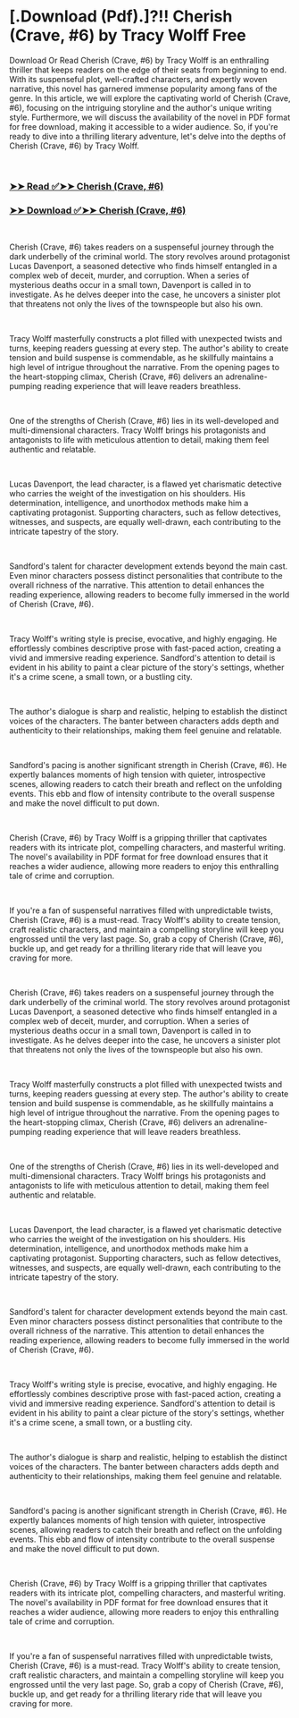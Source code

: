 # [.Download (Pdf).]?!! Cherish (Crave, #6) by Tracy Wolff Free

<p>Download Or Read Cherish (Crave, #6) by Tracy Wolff is an enthralling thriller that keeps readers on the edge of their seats from beginning to end. With its suspenseful plot, well-crafted characters, and expertly woven narrative, this novel has garnered immense popularity among fans of the genre. In this article, we will explore the captivating world of Cherish (Crave, #6), focusing on the intriguing storyline and the author's unique writing style. Furthermore, we will discuss the availability of the novel in PDF format for free download, making it accessible to a wider audience. So, if you're ready to dive into a thrilling literary adventure, let's delve into the depths of Cherish (Crave, #6) by Tracy Wolff.</p>
<p>&nbsp;</p>

### [➤➤ Read ✅➤➤ Cherish (Crave, #6)](https://pdfworldnow.com/?book=60136526)

### [➤➤ Download ✅➤➤ Cherish (Crave, #6)](https://pdfworldnow.com/?book=60136526)

<p>&nbsp;</p>
<p>Cherish (Crave, #6) takes readers on a suspenseful journey through the dark underbelly of the criminal world. The story revolves around protagonist Lucas Davenport, a seasoned detective who finds himself entangled in a complex web of deceit, murder, and corruption. When a series of mysterious deaths occur in a small town, Davenport is called in to investigate. As he delves deeper into the case, he uncovers a sinister plot that threatens not only the lives of the townspeople but also his own.</p>
<p>&nbsp;</p>
<p>Tracy Wolff masterfully constructs a plot filled with unexpected twists and turns, keeping readers guessing at every step. The author's ability to create tension and build suspense is commendable, as he skillfully maintains a high level of intrigue throughout the narrative. From the opening pages to the heart-stopping climax, Cherish (Crave, #6) delivers an adrenaline-pumping reading experience that will leave readers breathless.</p>
<p>&nbsp;</p>
<p>One of the strengths of Cherish (Crave, #6) lies in its well-developed and multi-dimensional characters. Tracy Wolff brings his protagonists and antagonists to life with meticulous attention to detail, making them feel authentic and relatable.</p>
<p>&nbsp;</p>
<p>Lucas Davenport, the lead character, is a flawed yet charismatic detective who carries the weight of the investigation on his shoulders. His determination, intelligence, and unorthodox methods make him a captivating protagonist. Supporting characters, such as fellow detectives, witnesses, and suspects, are equally well-drawn, each contributing to the intricate tapestry of the story.</p>
<p>&nbsp;</p>
<p>Sandford's talent for character development extends beyond the main cast. Even minor characters possess distinct personalities that contribute to the overall richness of the narrative. This attention to detail enhances the reading experience, allowing readers to become fully immersed in the world of Cherish (Crave, #6).</p>
<p>&nbsp;</p>
<p>Tracy Wolff's writing style is precise, evocative, and highly engaging. He effortlessly combines descriptive prose with fast-paced action, creating a vivid and immersive reading experience. Sandford's attention to detail is evident in his ability to paint a clear picture of the story's settings, whether it's a crime scene, a small town, or a bustling city.</p>
<p>&nbsp;</p>
<p>The author's dialogue is sharp and realistic, helping to establish the distinct voices of the characters. The banter between characters adds depth and authenticity to their relationships, making them feel genuine and relatable.</p>
<p>&nbsp;</p>
<p>Sandford's pacing is another significant strength in Cherish (Crave, #6). He expertly balances moments of high tension with quieter, introspective scenes, allowing readers to catch their breath and reflect on the unfolding events. This ebb and flow of intensity contribute to the overall suspense and make the novel difficult to put down.</p>
<p>&nbsp;</p>
<p>Cherish (Crave, #6) by Tracy Wolff is a gripping thriller that captivates readers with its intricate plot, compelling characters, and masterful writing. The novel's availability in PDF format for free download ensures that it reaches a wider audience, allowing more readers to enjoy this enthralling tale of crime and corruption.</p>
<p>&nbsp;</p>
<p>If you're a fan of suspenseful narratives filled with unpredictable twists, Cherish (Crave, #6) is a must-read. Tracy Wolff's ability to create tension, craft realistic characters, and maintain a compelling storyline will keep you engrossed until the very last page. So, grab a copy of Cherish (Crave, #6), buckle up, and get ready for a thrilling literary ride that will leave you craving for more.</p>
<p>&nbsp;</p>
<p>Cherish (Crave, #6) takes readers on a suspenseful journey through the dark underbelly of the criminal world. The story revolves around protagonist Lucas Davenport, a seasoned detective who finds himself entangled in a complex web of deceit, murder, and corruption. When a series of mysterious deaths occur in a small town, Davenport is called in to investigate. As he delves deeper into the case, he uncovers a sinister plot that threatens not only the lives of the townspeople but also his own.</p>
<p>&nbsp;</p>
<p>Tracy Wolff masterfully constructs a plot filled with unexpected twists and turns, keeping readers guessing at every step. The author's ability to create tension and build suspense is commendable, as he skillfully maintains a high level of intrigue throughout the narrative. From the opening pages to the heart-stopping climax, Cherish (Crave, #6) delivers an adrenaline-pumping reading experience that will leave readers breathless.</p>
<p>&nbsp;</p>
<p>One of the strengths of Cherish (Crave, #6) lies in its well-developed and multi-dimensional characters. Tracy Wolff brings his protagonists and antagonists to life with meticulous attention to detail, making them feel authentic and relatable.</p>
<p>&nbsp;</p>
<p>Lucas Davenport, the lead character, is a flawed yet charismatic detective who carries the weight of the investigation on his shoulders. His determination, intelligence, and unorthodox methods make him a captivating protagonist. Supporting characters, such as fellow detectives, witnesses, and suspects, are equally well-drawn, each contributing to the intricate tapestry of the story.</p>
<p>&nbsp;</p>
<p>Sandford's talent for character development extends beyond the main cast. Even minor characters possess distinct personalities that contribute to the overall richness of the narrative. This attention to detail enhances the reading experience, allowing readers to become fully immersed in the world of Cherish (Crave, #6).</p>
<p>&nbsp;</p>
<p>Tracy Wolff's writing style is precise, evocative, and highly engaging. He effortlessly combines descriptive prose with fast-paced action, creating a vivid and immersive reading experience. Sandford's attention to detail is evident in his ability to paint a clear picture of the story's settings, whether it's a crime scene, a small town, or a bustling city.</p>
<p>&nbsp;</p>
<p>The author's dialogue is sharp and realistic, helping to establish the distinct voices of the characters. The banter between characters adds depth and authenticity to their relationships, making them feel genuine and relatable.</p>
<p>&nbsp;</p>
<p>Sandford's pacing is another significant strength in Cherish (Crave, #6). He expertly balances moments of high tension with quieter, introspective scenes, allowing readers to catch their breath and reflect on the unfolding events. This ebb and flow of intensity contribute to the overall suspense and make the novel difficult to put down.</p>
<p>&nbsp;</p>
<p>Cherish (Crave, #6) by Tracy Wolff is a gripping thriller that captivates readers with its intricate plot, compelling characters, and masterful writing. The novel's availability in PDF format for free download ensures that it reaches a wider audience, allowing more readers to enjoy this enthralling tale of crime and corruption.</p>
<p>&nbsp;</p>
<p>If you're a fan of suspenseful narratives filled with unpredictable twists, Cherish (Crave, #6) is a must-read. Tracy Wolff's ability to create tension, craft realistic characters, and maintain a compelling storyline will keep you engrossed until the very last page. So, grab a copy of Cherish (Crave, #6), buckle up, and get ready for a thrilling literary ride that will leave you craving for more.</p>
<p>&nbsp;</p>
